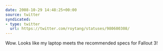 ```yaml
---
date: 2008-10-29 14:48:25+00:00
source: twitter
syndicated:
- type: twitter
  url: https://twitter.com/roytang/statuses/980600308/
---
```


Wow. Looks like my laptop meets the recommended specs for Fallout 3!